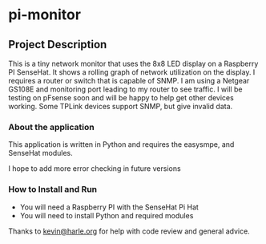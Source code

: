 # pi-monitor
## Project Description
This is a tiny network monitor that uses the 8x8 LED display on a Raspberry PI SenseHat.  It shows a rolling graph of network utilization on the display.  I requires a router or switch that is capable of SNMP.  I am using a Netgear GS108E and monitoring port leading to my router to see traffic.  I will be testing on pFsense soon and will be happy to help get other devices working.  Some TPLink devices support SNMP, but give invalid data.

### About the application
This application is written in Python and requires the easysmpe, and SenseHat modules.

I hope to add more error checking in future versions

### How to Install and Run
- You will need a Raspberry PI with the SenseHat Pi Hat
- You will need to install Python and required modules
  

Thanks to kevin@harle.org for help with code review and general advice.
